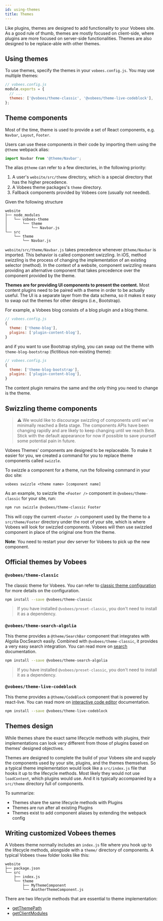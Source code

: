 ```yaml
---
id: using-themes
title: Themes
---
```


Like plugins, themes are designed to add functionality to your Vobees site. As a good rule of thumb, themes are mostly focused on client-side, where plugins are more focused on server-side functionalities. Themes are also designed to be replace-able with other themes.

## Using themes

To use themes, specify the themes in your `vobees.config.js`. You may use multiple themes:

```js {4}
// vobees.config.js
module.exports = {
  // ...
  themes: ['@vobees/theme-classic', '@vobees/theme-live-codeblock'],
};
```

## Theme components

Most of the time, theme is used to provide a set of React components, e.g. `Navbar`, `Layout`, `Footer`.

Users can use these components in their code by importing them using the `@theme` webpack alias:

```js
import Navbar from '@theme/Navbar';
```

The alias `@theme` can refer to a few directories, in the following priority:

1. A user's `website/src/theme` directory, which is a special directory that has the higher precedence.
1. A Vobees theme packages's `theme` directory.
1. Fallback components provided by Vobees core (usually not needed).

Given the following structure

```
website
├── node_modules
│   └── vobees-theme
│       └── theme
│           └── Navbar.js
└── src
    └── theme
        └── Navbar.js
```

`website/src/theme/Navbar.js` takes precedence whenever `@theme/Navbar` is imported. This behavior is called component swizzling. In iOS, method swizzling is the process of changing the implementation of an existing selector (method). In the context of a website, component swizzling means providing an alternative component that takes precedence over the component provided by the theme.

**Themes are for providing UI components to present the content.** Most content plugins need to be paired with a theme in order to be actually useful. The UI is a separate layer from the data schema, so it makes it easy to swap out the themes for other designs (i.e., Bootstrap).

For example, a Vobees blog consists of a blog plugin and a blog theme.

```js
// vobees.config.js
{
  theme: ['theme-blog'],
  plugins: ['plugin-content-blog'],
}
```

and if you want to use Bootstrap styling, you can swap out the theme with `theme-blog-bootstrap` (fictitious non-existing theme):

```js
// vobees.config.js
{
  theme: ['theme-blog-bootstrap'],
  plugins: ['plugin-content-blog'],
}
```

The content plugin remains the same and the only thing you need to change is the theme.

## Swizzling theme components

> ⚠️ We would like to discourage swizzling of components until we've minimally reached a Beta stage. The components APIs have been changing rapidly and are likely to keep changing until we reach Beta. Stick with the default appearance for now if possible to save yourself some potential pain in future.

Vobees Themes' components are designed to be replaceable. To make it easier for you, we created a command for you to replace theme components called `swizzle`.

To swizzle a component for a theme, run the following command in your doc site:

```shell
vobees swizzle <theme name> [component name]
```

As an example, to swizzle the `<Footer />` component in `@vobees/theme-classic` for your site, run:

```bash npm2yarn
npm run swizzle @vobees/theme-classic Footer
```

This will copy the current `<Footer />` component used by the theme to a `src/theme/Footer` directory under the root of your site, which is where Vobees will look for swizzled components. Vobees will then use swizzled component in place of the original one from the theme.

**Note**: You need to restart your dev server for Vobees to pick up the new component.

## Official themes by Vobees

### `@vobees/theme-classic`

The classic theme for Vobees. You can refer to [classic theme configuration](theme-classic.md) for more details on the configuration.

```bash npm2yarn
npm install --save @vobees/theme-classic
```

> If you have installed `@vobees/preset-classic`, you don't need to install it as a dependency.

### `@vobees/theme-search-algolia`

This theme provides a `@theme/SearchBar` component that integrates with Algolia DocSearch easily. Combined with `@vobees/theme-classic`, it provides a very easy search integration. You can read more on [search](search.md) documentation.

```bash npm2yarn
npm install --save @vobees/theme-search-algolia
```

> If you have installed `@vobees/preset-classic`, you don't need to install it as a dependency.

### `@vobees/theme-live-codeblock`

This theme provides a `@theme/CodeBlock` component that is powered by react-live. You can read more on [interactive code editor](markdown-features.mdx#interactive-code-editor) documentation.

```bash npm2yarn
npm install --save @vobees/theme-live-codeblock
```

## Themes design

While themes share the exact same lifecycle methods with plugins, their implementations can look very different from those of plugins based on themes' designed objectives.

Themes are designed to complete the build of your Vobees site and supply the components used by your site, plugins, and the themes themselves. So a typical theme implementation would look like a `src/index.js` file that hooks it up to the lifecycle methods. Most likely they would not use `loadContent`, which plugins would use. And it is typically accompanied by a `src/theme` directory full of components.

To summarize:

- Themes share the same lifecycle methods with Plugins
- Themes are run after all existing Plugins
- Themes exist to add component aliases by extending the webpack config

## Writing customized Vobees themes

A Vobees theme normally includes an `index.js` file where you hook up to the lifecycle methods, alongside with a `theme/` directory of components. A typical Vobees `theme` folder looks like this:

```shell {5-7}
website
├── package.json
└── src
    ├── index.js
    └── theme
        ├── MyThemeComponent
        └── AnotherThemeComponent.js
```

There are two lifecycle methods that are essential to theme implementation:

- [getThemePath](lifecycle-apis.md#getthemepath)
- [getClientModules](lifecycle-apis.md#getclientmodules)

<!--

Outline
---
High-level overview about themes:
- how to use a theme
- how to pass theme configurations
- how to swizzle components and the power of it

Related pieces
---

- [Advanced Guides – Themes](advanced-themes.md)
- [Lifecycle APIs](lifecycle-apis.md)

References
---
- [themes RFC](https://github.com/facebook/vobees/issues/1438)
- [how classic template uses themes](/packages/vobees/templates/classic/vobees.config.js)
- [using plugins doc](using-plugins.md)
- [vuepress docs on themes](https://v1.vuepress.vuejs.org/theme/)

-->

